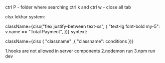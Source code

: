 ctrl P - folder where searching
ctrl k and ctrl  w - close all tab

clsx lekhar system:

 className={clsx("flex justify-between text-xs", {
                        "text-lg font-bold my-5": v.name == "Total Payment",
                      })}
syntext:

  className={clsx ( "classname" ,{ "classname": conditions })}

  1.hooks are not allowed in server components
  2.nodemon run
  3.npm run dev
  